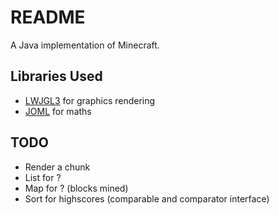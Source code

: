 # README
A Java implementation of Minecraft.

Libraries Used
-----
* [LWJGL3](https://github.com/LWJGL/lwjgl3) for graphics rendering
* [JOML](https://github.com/JOML-CI/JOML) for maths

TODO
-----
* Render a chunk
* List for ?
* Map for ? (blocks mined)
* Sort for highscores (comparable and comparator interface)
